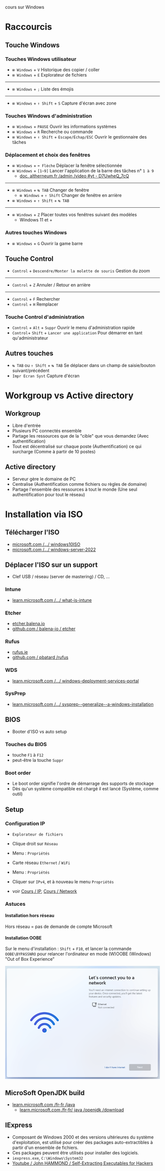 cours sur Windows

# Raccourcis
## Touche Windows
### Touches Windows utilisateur
- `⊞ Windows` + `V` Historique des copier / coller
- `⊞ Windows` + `E` Explorateur de fichiers
---
- `⊞ Windows` + `;` Liste des émojis
---
- `⊞ Windows` + `↑ Shift` + `S` Capture d'écran avec zone

### Touches Windows d'administration
- `⊞ Windows` + `PAUSE` Ouvrir les informations systèmes
- `⊞ Windows` + `R` Recherche ou commande
- `⊞ Windows` + `↑ Shift` + `Escape/Échap/ESC` Ouvrir le gestionnaire des tâches

### Déplacement et choix des fenêtres 
- `⊞ Windows` + `➡ Flèche` Déplacer la fenêtre sélectionnée
- `⊞ Windows` + `[1~9]` Lancer l'application de la barre des tâches n° `1 à 9`
  - [doc. altherneum.fr /admin /video #yt - D7UwheQ_7cQ](https://doc.altherneum.fr/admin/video#yt-D7UwheQ_7cQ)
---
- `⊞ Windows` + `↹ TAB` Changer de fenêtre
  - `⊞ Windows` + `↑ Shift` Changer de fenêtre en arrière
- `⊞ Windows` + `↑ Shift` + `↹ TAB`
---
- `⊞ Windows` + `Z` Placer toutes vos fenêtres suivant des modèles
  - Windows 11 et +

### Autres touches Windows
- `⊞ Windows` + `G` Ouvrir la game barre 

## Touche Control
- `Control` + `Descendre/Monter la molette de souris` Gestion du zoom
---
- `Control` + `Z` Annuler / Retour en arrière
---
- `Control` + `F` Rechercher
- `Control` + `H` Remplacer

### Touche Control d'administration
- `Control` + `Alt` + `Suppr` Ouvrir le menu d'administration rapide
- `Control`+ `Shift` + `Lancer une application` Pour démarrer en tant qu'administrateur

## Autres touches
- `↹ TAB` ou `↑ Shift` + `↹ TAB` Se déplacer dans un champ de saisie/bouton suivant/précédent
- `Impr Ecran Syst` Capture d'écran

# Workgroup vs Active directory
## Workgroup
- Libre d'entrée
- Plusieurs PC connectés ensemble
- Partage les ressources que de la "cible" que vous demandez (Avec authentification)
- Tout est décentralisé sur chaque poste (Authentification) ce qui surcharge (Comme à partir de 10 postes)

## Active directory
- Serveur gère le domaine de PC
- Centralise (Authentification comme fichiers ou règles de domaine)
- Partage l'ensemble des ressources à tout le monde (Une seul authentification pour tout le réseau)

# Installation via ISO
## Télécharger l'ISO
- [microsoft.com /.../ windows10ISO](https://www.microsoft.com/fr-fr/software-download/windows10ISO)
- [microsoft.com /.../ windows-server-2022](https://www.microsoft.com/fr-fr/evalcenter/evaluate-windows-server-2022)

## Déplacer l'ISO sur un support
- Clef USB / réseau (server de mastering) / CD, ...
### Intune
- [learn.microsoft.com /.../ what-is-intune](https://learn.microsoft.com/fr-fr/mem/intune/fundamentals/what-is-intune)
### Etcher
- [etcher.balena.io](https://etcher.balena.io/)
- [github.com / balena-io / etcher](https://github.com/balena-io/etcher)
### Rufus
- [rufus.ie](https://rufus.ie/fr/)
- [github.com / pbatard /rufus](https://github.com/pbatard/rufus)
### WDS
- [learn.microsoft.com /.../ windows-deployment-services-portal](https://learn.microsoft.com/fr-fr/windows/win32/wds/windows-deployment-services-portal)
### SysPrep
- [learn.microsoft.com /.../ sysprep--generalize--a-windows-installation](https://learn.microsoft.com/fr-fr/windows-hardware/manufacture/desktop/sysprep--generalize--a-windows-installation)

## BIOS
- Booter d'ISO vs auto setup
### Touches du BIOS
- touche `F1` à `F12`
- peut-être la touche `Suppr`
### Boot order
- Le boot order signifie l'ordre de démarrage des supports de stockage
- Dès qu'un système compatible est chargé il est lancé (Système, comme outil)

## Setup
### Configuration IP
- `Explorateur de fichiers`
- Clique droit sur `Réseau`
- Menu : `Propriétés`
- Carte réseau `Ethernet` / `WiFi`
- Menu : `Propriétés`
- Cliquer sur `IPv4`, et à nouveau le menu `Propriétés`

- voir [Cours / IP](https://doc.altherneum.fr/cours/ip), [Cours / Network](https://doc.altherneum.fr/cours/network)

### Astuces
#### Installation hors réseau
Hors réseau = pas de demande de compte Microsoft
#### Installation OOBE
Sur le menu d'installation : `Shift` + `F10`, et lancer la commande `OOBE\BYPASSNRO` pour relancer l'ordinateur en mode (W)OOBE (Windows) "Out of Box Experience"

![Image de OOBE](https://github.com/Altherneum/.github/blob/main/note/assets/images/0dc02787-ce2e-4dac-858e-d74cd2d98ed5.png?raw=true)

## MicroSoft OpenJDK build
- [learn.microsoft.com /fr-fr /java](https://learn.microsoft.com/fr-fr/java/)
  - [learn.microsoft.com /fr-fr/ java /openjdk /download](https://learn.microsoft.com/fr-fr/java/openjdk/download)

## IExpress
- Composant de Windows 2000 et des versions ultérieures du système d'exploitation, est utilisé pour créer des packages auto-extractibles à partir d'un ensemble de fichiers. 
- Ces packages peuvent être utilisés pour installer des logiciels.
- `iexpress.exe`, `C:\Windows\System32`
- [Youtube / John HAMMOND / Self-Extracting Executables for Hackers](https://www.youtube.com/watch?v=mAond4BkCfM)

